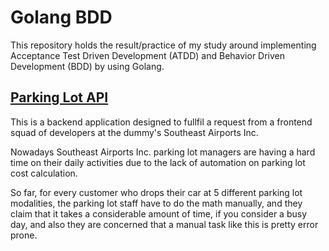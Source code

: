 # Golang BDD

This repository holds the result/practice of my study around implementing Acceptance Test Driven Development (ATDD) and Behavior Driven Development (BDD) by using Golang.

## [Parking Lot API](parking_lot)

This is a backend application designed to fullfil a request from a frontend squad of developers at the dummy's Southeast Airports Inc.

Nowadays Southeast Airports Inc. parking lot managers are having a hard time on their daily activities due to the lack of automation on parking lot cost calculation.

So far, for every customer who drops their car at 5 different parking lot modalities, the parking lot staff have to do the math manually, and they claim that it takes a considerable amount of time, if you consider a busy day, and also they are concerned that a manual task like this is pretty error prone.

<br />